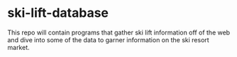 # ski-lift-database
This repo will contain programs that gather ski lift information off of the web and dive into some of the data to garner information on the ski resort market.
